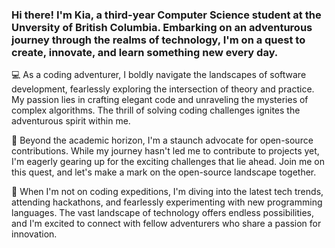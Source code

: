 ### Hi there! I'm Kia, a third-year Computer Science student at the Unversity of British Columbia. Embarking on an adventurous journey through the realms of technology, I'm on a quest to create, innovate, and learn something new every day.

💻 As a coding adventurer, I boldly navigate the landscapes of software development, fearlessly exploring the intersection of theory and practice. My passion lies in crafting elegant code and unraveling the mysteries of complex algorithms. The thrill of solving coding challenges ignites the adventurous spirit within me.

🚀 Beyond the academic horizon, I'm a staunch advocate for open-source contributions. While my journey hasn't led me to contribute to projects yet, I'm eagerly gearing up for the exciting challenges that lie ahead. Join me on this quest, and let's make a mark on the open-source landscape together.

🌱 When I'm not on coding expeditions, I'm diving into the latest tech trends, attending hackathons, and fearlessly experimenting with new programming languages. The vast landscape of technology offers endless possibilities, and I'm excited to connect with fellow adventurers who share a passion for innovation.

<!--
**Kia82/Kia82** is a ✨ _special_ ✨ repository because its `README.md` (this file) appears on your GitHub profile.

Here are some ideas to get you started:

- 🔭 I’m currently working on ...
- 🌱 I’m currently learning ...
- 👯 I’m looking to collaborate on ...
- 🤔 I’m looking for help with ...
- 💬 Ask me about ...
- 📫 How to reach me: ...
- 😄 Pronouns: ...
- ⚡ Fun fact: ...
-->

